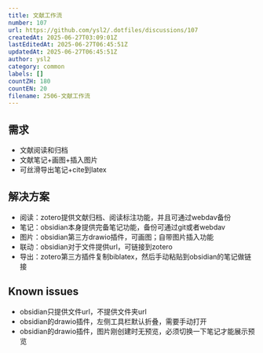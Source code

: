 ```yaml
---
title: 文献工作流
number: 107
url: https://github.com/ysl2/.dotfiles/discussions/107
createdAt: 2025-06-27T03:09:01Z
lastEditedAt: 2025-06-27T06:45:51Z
updatedAt: 2025-06-27T06:45:51Z
author: ysl2
category: common
labels: []
countZH: 180
countEN: 20
filename: 2506-文献工作流
---
```


## 需求

- 文献阅读和归档
- 文献笔记+画图+插入图片
- 可丝滑导出笔记+cite到latex

## 解决方案

- 阅读：zotero提供文献归档、阅读标注功能，并且可通过webdav备份
- 笔记：obsidian本身提供完备笔记功能，备份可通过git或者webdav
- 图片：obsidian第三方drawio插件，可画图；自带图片插入功能
- 联动：obsidian对于文件提供url，可链接到zotero
- 导出：zotero第三方插件复制biblatex，然后手动粘贴到obsidian的笔记做链接

## Known issues

- obsidian只提供文件url，不提供文件夹url
- obsidian的drawio插件，左侧工具栏默认折叠，需要手动打开
- obsidian的drawio插件，图片刚创建时无预览，必须切换一下笔记才能展示预览